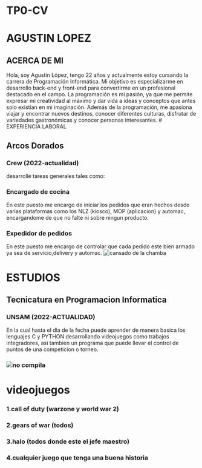 # TP0-CV
# AGUSTIN LOPEZ
## ACERCA DE MI
Hola, soy Agustín López, tengo 22 años y actualmente estoy cursando la carrera de Programación Informática. Mi objetivo es especializarme en desarrollo back-end y front-end para convertirme en un profesional destacado en el campo.
La programación es mi pasión, ya que me permite expresar mi creatividad al máximo y dar vida a ideas y conceptos que antes solo existían en mi imaginación.
Además de la programación, me apasiona viajar y encontrar nuevos destinos, conocer diferentes culturas, disfrutar de variedades gastronómicas y conocer personas interesantes. # EXPERIENCIA LABORAL
## Arcos Dorados
### Crew (2022-actualidad)
desarrollé tareas generales tales como:
### Encargado de cocina
En este puesto me encargo de iniciar los pedidos que eran hechos desde varias plataformas como los NLZ (kiosco), MOP (aplicacion) y automac, encargandome de que no falte ni sobre ningun producto.
### Expedidor de pedidos
En este puesto me encargo de controlar que cada pedido este bien armado ya sea de servicio,delivery y automac.
![cansado de la chamba](https://cdn.memegenerator.es/imagenes/memes/thumb/33/18/33180148.jpg)

# ESTUDIOS
## Tecnicatura en Programacion Informatica
### UNSAM (2022-ACTUALIDAD)
En la cual hasta el dia de la fecha puede aprender de manera basica los lenguajes C y PYTHON desarrollando videojuegos como trabajos integradores, asi tambien un programa que puede llevar el control de puntos de una competicion o torneo.

### ![no compila](https://tecnofacts.mx/wp-content/uploads/2018/11/memes-de-programadores-1.jpg)
# videojuegos
### 1.call of duty (warzone y world war 2)                                                  
### 2.gears of war (todos)
### 3.halo (todos donde este el jefe maestro)
### 4.cualquier juego que tenga una buena historia

